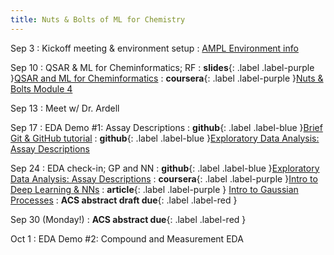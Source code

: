 ```yaml
---
title: Nuts & Bolts of ML for Chemistry
---
```


Sep 3
: Kickoff meeting & environment setup 
  : [AMPL Environment info](https://github.com/ATOMScience-org/AMPL?tab=readme-ov-file#install)

Sep 10
: QSAR & ML for Cheminformatics; RF
  : **slides**{: .label .label-purple }[QSAR and ML for Cheminformatics](https://docs.google.com/presentation/d/1zq2S0Odw93VM0F0Y4jvCVFv2jhZ3tRjg3mLfx5mWLuY/edit?usp=drive_link)
  : **coursera**{: .label .label-purple }[Nuts & Bolts Module 4](https://www.coursera.org/learn/the-nuts-and-bolts-of-machine-learning/home/module/4)

Sep 13
: Meet w/ Dr. Ardell

Sep 17
: EDA Demo #1: Assay Descriptions
  : **github**{: .label .label-blue }[Brief Git & GitHub tutorial](https://github.com/UCSF-ATOM-trainees/github-starter-course) 
  : **github**{: .label .label-blue }[Exploratory Data Analysis: Assay Descriptions](https://github.com/UCSF-ATOM-trainees/NEK-assay-description-eda/tree/main)

Sep 24
: EDA check-in; GP and NN
  : **github**{: .label .label-blue }[Exploratory Data Analysis: Assay Descriptions](https://github.com/UCSF-ATOM-trainees/NEK-assay-description-eda/tree/main)
  : **coursera**{: .label .label-purple }[Intro to Deep Learning & NNs](https://www.coursera.org/learn/introduction-to-deep-learning-with-keras)
  : **article**{: .label .label-purple } [Intro to Gaussian Processes](https://distill.pub/2019/visual-exploration-gaussian-processes/)
: **ACS abstract draft due**{: .label .label-red }

Sep 30 (Monday!)
: **ACS abstract due**{: .label .label-red }

Oct 1
: EDA Demo #2: Compound and Measurement EDA
